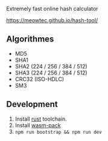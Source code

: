 Extremely fast online hash calculator

https://meowtec.github.io/hash-tool/

## Algorithmes

- MD5
- SHA1
- SHA2 (224 / 256 / 384 / 512)
- SHA3 (224 / 256 / 384 / 512)
- CRC32 (ISO-HDLC)
- SM3

## Development

1. Install [rust](https://rustup.rs/) toolchain.
2. Install [wasm-pack](https://rustwasm.github.io/)
3. `npm run bootstrap && npm run dev`
